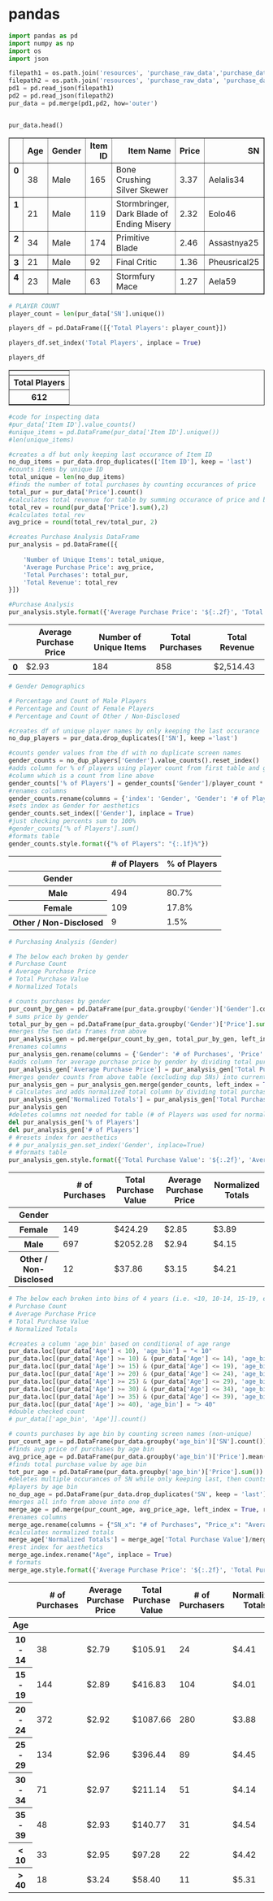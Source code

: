 # pandas


```python
import pandas as pd
import numpy as np
import os
import json

filepath1 = os.path.join('resources', 'purchase_raw_data','purchase_data_1.json')
filepath2 = os.path.join('resources', 'purchase_raw_data', 'purchase_data_2.json')
pd1 = pd.read_json(filepath1)
pd2 = pd.read_json(filepath2)
pur_data = pd.merge(pd1,pd2, how='outer')


pur_data.head()
```




<div>
<style>
    .dataframe thead tr:only-child th {
        text-align: right;
    }

    .dataframe thead th {
        text-align: left;
    }

    .dataframe tbody tr th {
        vertical-align: top;
    }
</style>
<table border="1" class="dataframe">
  <thead>
    <tr style="text-align: right;">
      <th></th>
      <th>Age</th>
      <th>Gender</th>
      <th>Item ID</th>
      <th>Item Name</th>
      <th>Price</th>
      <th>SN</th>
    </tr>
  </thead>
  <tbody>
    <tr>
      <th>0</th>
      <td>38</td>
      <td>Male</td>
      <td>165</td>
      <td>Bone Crushing Silver Skewer</td>
      <td>3.37</td>
      <td>Aelalis34</td>
    </tr>
    <tr>
      <th>1</th>
      <td>21</td>
      <td>Male</td>
      <td>119</td>
      <td>Stormbringer, Dark Blade of Ending Misery</td>
      <td>2.32</td>
      <td>Eolo46</td>
    </tr>
    <tr>
      <th>2</th>
      <td>34</td>
      <td>Male</td>
      <td>174</td>
      <td>Primitive Blade</td>
      <td>2.46</td>
      <td>Assastnya25</td>
    </tr>
    <tr>
      <th>3</th>
      <td>21</td>
      <td>Male</td>
      <td>92</td>
      <td>Final Critic</td>
      <td>1.36</td>
      <td>Pheusrical25</td>
    </tr>
    <tr>
      <th>4</th>
      <td>23</td>
      <td>Male</td>
      <td>63</td>
      <td>Stormfury Mace</td>
      <td>1.27</td>
      <td>Aela59</td>
    </tr>
  </tbody>
</table>
</div>




```python
# PLAYER COUNT 
player_count = len(pur_data['SN'].unique())

players_df = pd.DataFrame([{'Total Players': player_count}])

players_df.set_index('Total Players', inplace = True)

players_df

```




<div>
<style>
    .dataframe thead tr:only-child th {
        text-align: right;
    }

    .dataframe thead th {
        text-align: left;
    }

    .dataframe tbody tr th {
        vertical-align: top;
    }
</style>
<table border="1" class="dataframe">
  <thead>
    <tr style="text-align: right;">
      <th></th>
    </tr>
    <tr>
      <th>Total Players</th>
    </tr>
  </thead>
  <tbody>
    <tr>
      <th>612</th>
    </tr>
  </tbody>
</table>
</div>




```python
#code for inspecting data
#pur_data['Item ID'].value_counts()
#unique_items = pd.DataFrame(pur_data['Item ID'].unique())
#len(unique_items)

#creates a df but only keeping last occurance of Item ID
no_dup_items = pur_data.drop_duplicates(['Item ID'], keep = 'last')
#counts items by unique ID
total_unique = len(no_dup_items)
#finds the number of total purchases by counting occurances of price
total_pur = pur_data['Price'].count()
#calculates total revenue for table by summing occurance of price and below calc
total_rev = round(pur_data['Price'].sum(),2)
#calculates total_rev
avg_price = round(total_rev/total_pur, 2)

#creates Purchase Analysis DataFrame
pur_analysis = pd.DataFrame([{
    
    'Number of Unique Items': total_unique,
    'Average Purchase Price': avg_price,
    'Total Purchases': total_pur,
    'Total Revenue': total_rev
}])

#Purchase Analysis
pur_analysis.style.format({'Average Purchase Price': '${:.2f}', 'Total Revenue': '${:,.2f}'})

```




<style  type="text/css" >
</style>  
<table id="T_226aed02_1ece_11e8_92a8_78e3b55b6715" > 
<thead>    <tr> 
        <th class="blank level0" ></th> 
        <th class="col_heading level0 col0" >Average Purchase Price</th> 
        <th class="col_heading level0 col1" >Number of Unique Items</th> 
        <th class="col_heading level0 col2" >Total Purchases</th> 
        <th class="col_heading level0 col3" >Total Revenue</th> 
    </tr></thead> 
<tbody>    <tr> 
        <th id="T_226aed02_1ece_11e8_92a8_78e3b55b6715level0_row0" class="row_heading level0 row0" >0</th> 
        <td id="T_226aed02_1ece_11e8_92a8_78e3b55b6715row0_col0" class="data row0 col0" >$2.93</td> 
        <td id="T_226aed02_1ece_11e8_92a8_78e3b55b6715row0_col1" class="data row0 col1" >184</td> 
        <td id="T_226aed02_1ece_11e8_92a8_78e3b55b6715row0_col2" class="data row0 col2" >858</td> 
        <td id="T_226aed02_1ece_11e8_92a8_78e3b55b6715row0_col3" class="data row0 col3" >$2,514.43</td> 
    </tr></tbody> 
</table> 




```python
# Gender Demographics

# Percentage and Count of Male Players
# Percentage and Count of Female Players
# Percentage and Count of Other / Non-Disclosed

#creates df of unique player names by only keeping the last occurance
no_dup_players = pur_data.drop_duplicates(['SN'], keep ='last')

#counts gender values from the df with no duplicate screen names
gender_counts = no_dup_players['Gender'].value_counts().reset_index()
#adds column for % of players using player count from first table and gender_count 
#column which is a count from line above
gender_counts['% of Players'] = gender_counts['Gender']/player_count * 100
#renames columns
gender_counts.rename(columns = {'index': 'Gender', 'Gender': '# of Players'}, inplace = True)
#sets index as Gender for aesthetics 
gender_counts.set_index(['Gender'], inplace = True)
#just checking percents sum to 100%
#gender_counts['% of Players'].sum()
#formats table
gender_counts.style.format({"% of Players": "{:.1f}%"})
```




<style  type="text/css" >
</style>  
<table id="T_2272401e_1ece_11e8_9a08_78e3b55b6715" > 
<thead>    <tr> 
        <th class="blank level0" ></th> 
        <th class="col_heading level0 col0" ># of Players</th> 
        <th class="col_heading level0 col1" >% of Players</th> 
    </tr>    <tr> 
        <th class="index_name level0" >Gender</th> 
        <th class="blank" ></th> 
        <th class="blank" ></th> 
    </tr></thead> 
<tbody>    <tr> 
        <th id="T_2272401e_1ece_11e8_9a08_78e3b55b6715level0_row0" class="row_heading level0 row0" >Male</th> 
        <td id="T_2272401e_1ece_11e8_9a08_78e3b55b6715row0_col0" class="data row0 col0" >494</td> 
        <td id="T_2272401e_1ece_11e8_9a08_78e3b55b6715row0_col1" class="data row0 col1" >80.7%</td> 
    </tr>    <tr> 
        <th id="T_2272401e_1ece_11e8_9a08_78e3b55b6715level0_row1" class="row_heading level0 row1" >Female</th> 
        <td id="T_2272401e_1ece_11e8_9a08_78e3b55b6715row1_col0" class="data row1 col0" >109</td> 
        <td id="T_2272401e_1ece_11e8_9a08_78e3b55b6715row1_col1" class="data row1 col1" >17.8%</td> 
    </tr>    <tr> 
        <th id="T_2272401e_1ece_11e8_9a08_78e3b55b6715level0_row2" class="row_heading level0 row2" >Other / Non-Disclosed</th> 
        <td id="T_2272401e_1ece_11e8_9a08_78e3b55b6715row2_col0" class="data row2 col0" >9</td> 
        <td id="T_2272401e_1ece_11e8_9a08_78e3b55b6715row2_col1" class="data row2 col1" >1.5%</td> 
    </tr></tbody> 
</table> 




```python
# Purchasing Analysis (Gender)

# The below each broken by gender
# Purchase Count
# Average Purchase Price
# Total Purchase Value
# Normalized Totals

# counts purchases by gender
pur_count_by_gen = pd.DataFrame(pur_data.groupby('Gender')['Gender'].count())
# sums price by gender
total_pur_by_gen = pd.DataFrame(pur_data.groupby('Gender')['Price'].sum())
#merges the two data frames from above
pur_analysis_gen = pd.merge(pur_count_by_gen, total_pur_by_gen, left_index = True, right_index = True)
#renames columns
pur_analysis_gen.rename(columns = {'Gender': '# of Purchases', 'Price':'Total Purchase Value'}, inplace=True)
#adds column for average purchase price by gender by dividing total purcahse value by gender by # of purchases by gender
pur_analysis_gen['Average Purchase Price'] = pur_analysis_gen['Total Purchase Value']/pur_analysis_gen['# of Purchases']
#merges gender counts from above table (excluding dup SNs) into current df 
pur_analysis_gen = pur_analysis_gen.merge(gender_counts, left_index = True, right_index = True)
# calculates and adds normalized total column by dividing total purchase value by unique # of players by genger
pur_analysis_gen['Normalized Totals'] = pur_analysis_gen['Total Purchase Value']/pur_analysis_gen['# of Players']
pur_analysis_gen
#deletes columns not needed for table (# of Players was used for normalized totals while % of players came from gender count table)
del pur_analysis_gen['% of Players']
del pur_analysis_gen['# of Players']
# #resets index for aesthetics 
# # pur_analysis_gen.set_index('Gender', inplace=True)
# #formats table
pur_analysis_gen.style.format({'Total Purchase Value': '${:.2f}', 'Average Purchase Price': '${:.2f}', 'Normalized Totals': '${:.2f}'})
```




<style  type="text/css" >
</style>  
<table id="T_227fd4e2_1ece_11e8_bc38_78e3b55b6715" > 
<thead>    <tr> 
        <th class="blank level0" ></th> 
        <th class="col_heading level0 col0" ># of Purchases</th> 
        <th class="col_heading level0 col1" >Total Purchase Value</th> 
        <th class="col_heading level0 col2" >Average Purchase Price</th> 
        <th class="col_heading level0 col3" >Normalized Totals</th> 
    </tr>    <tr> 
        <th class="index_name level0" >Gender</th> 
        <th class="blank" ></th> 
        <th class="blank" ></th> 
        <th class="blank" ></th> 
        <th class="blank" ></th> 
    </tr></thead> 
<tbody>    <tr> 
        <th id="T_227fd4e2_1ece_11e8_bc38_78e3b55b6715level0_row0" class="row_heading level0 row0" >Female</th> 
        <td id="T_227fd4e2_1ece_11e8_bc38_78e3b55b6715row0_col0" class="data row0 col0" >149</td> 
        <td id="T_227fd4e2_1ece_11e8_bc38_78e3b55b6715row0_col1" class="data row0 col1" >$424.29</td> 
        <td id="T_227fd4e2_1ece_11e8_bc38_78e3b55b6715row0_col2" class="data row0 col2" >$2.85</td> 
        <td id="T_227fd4e2_1ece_11e8_bc38_78e3b55b6715row0_col3" class="data row0 col3" >$3.89</td> 
    </tr>    <tr> 
        <th id="T_227fd4e2_1ece_11e8_bc38_78e3b55b6715level0_row1" class="row_heading level0 row1" >Male</th> 
        <td id="T_227fd4e2_1ece_11e8_bc38_78e3b55b6715row1_col0" class="data row1 col0" >697</td> 
        <td id="T_227fd4e2_1ece_11e8_bc38_78e3b55b6715row1_col1" class="data row1 col1" >$2052.28</td> 
        <td id="T_227fd4e2_1ece_11e8_bc38_78e3b55b6715row1_col2" class="data row1 col2" >$2.94</td> 
        <td id="T_227fd4e2_1ece_11e8_bc38_78e3b55b6715row1_col3" class="data row1 col3" >$4.15</td> 
    </tr>    <tr> 
        <th id="T_227fd4e2_1ece_11e8_bc38_78e3b55b6715level0_row2" class="row_heading level0 row2" >Other / Non-Disclosed</th> 
        <td id="T_227fd4e2_1ece_11e8_bc38_78e3b55b6715row2_col0" class="data row2 col0" >12</td> 
        <td id="T_227fd4e2_1ece_11e8_bc38_78e3b55b6715row2_col1" class="data row2 col1" >$37.86</td> 
        <td id="T_227fd4e2_1ece_11e8_bc38_78e3b55b6715row2_col2" class="data row2 col2" >$3.15</td> 
        <td id="T_227fd4e2_1ece_11e8_bc38_78e3b55b6715row2_col3" class="data row2 col3" >$4.21</td> 
    </tr></tbody> 
</table> 




```python
# The below each broken into bins of 4 years (i.e. <10, 10-14, 15-19, etc.)
# Purchase Count
# Average Purchase Price
# Total Purchase Value
# Normalized Totals

#creates a column 'age_bin' based on conditional of age range
pur_data.loc[(pur_data['Age'] < 10), 'age_bin'] = "< 10"
pur_data.loc[(pur_data['Age'] >= 10) & (pur_data['Age'] <= 14), 'age_bin'] = "10 - 14"
pur_data.loc[(pur_data['Age'] >= 15) & (pur_data['Age'] <= 19), 'age_bin'] = "15 - 19"
pur_data.loc[(pur_data['Age'] >= 20) & (pur_data['Age'] <= 24), 'age_bin'] = "20 - 24"
pur_data.loc[(pur_data['Age'] >= 25) & (pur_data['Age'] <= 29), 'age_bin'] = "25 - 29"
pur_data.loc[(pur_data['Age'] >= 30) & (pur_data['Age'] <= 34), 'age_bin'] = "30 - 34"
pur_data.loc[(pur_data['Age'] >= 35) & (pur_data['Age'] <= 39), 'age_bin'] = "35 - 39"
pur_data.loc[(pur_data['Age'] >= 40), 'age_bin'] = "> 40"
#double checked count
# pur_data[['age_bin', 'Age']].count()

# counts purchases by age bin by counting screen names (non-unique)
pur_count_age = pd.DataFrame(pur_data.groupby('age_bin')['SN'].count())
#finds avg price of purchases by age bin
avg_price_age = pd.DataFrame(pur_data.groupby('age_bin')['Price'].mean())
#finds total purchase value by age bin
tot_pur_age = pd.DataFrame(pur_data.groupby('age_bin')['Price'].sum())
#deletes multiple occurances of SN while only keeping last, then counts # of unique
#players by age bin
no_dup_age = pd.DataFrame(pur_data.drop_duplicates('SN', keep = 'last').groupby('age_bin')['SN'].count())
#merges all info from above into one df
merge_age = pd.merge(pur_count_age, avg_price_age, left_index = True, right_index = True).merge(tot_pur_age, left_index = True, right_index = True).merge(no_dup_age, left_index = True, right_index = True)
#renames columns
merge_age.rename(columns = {"SN_x": "# of Purchases", "Price_x": "Average Purchase Price", "Price_y": "Total Purchase Value", "SN_y": "# of Purchasers"}, inplace = True)
#calculates normalized totals
merge_age['Normalized Totals'] = merge_age['Total Purchase Value']/merge_age['# of Purchasers']
#rest index for aesthetics
merge_age.index.rename("Age", inplace = True)
# formats
merge_age.style.format({'Average Purchase Price': '${:.2f}', 'Total Purchase Value': '${:.2f}', 'Normalized Totals': '${:.2f}'})
```




<style  type="text/css" >
</style>  
<table id="T_229ecf06_1ece_11e8_914c_78e3b55b6715" > 
<thead>    <tr> 
        <th class="blank level0" ></th> 
        <th class="col_heading level0 col0" ># of Purchases</th> 
        <th class="col_heading level0 col1" >Average Purchase Price</th> 
        <th class="col_heading level0 col2" >Total Purchase Value</th> 
        <th class="col_heading level0 col3" ># of Purchasers</th> 
        <th class="col_heading level0 col4" >Normalized Totals</th> 
    </tr>    <tr> 
        <th class="index_name level0" >Age</th> 
        <th class="blank" ></th> 
        <th class="blank" ></th> 
        <th class="blank" ></th> 
        <th class="blank" ></th> 
        <th class="blank" ></th> 
    </tr></thead> 
<tbody>    <tr> 
        <th id="T_229ecf06_1ece_11e8_914c_78e3b55b6715level0_row0" class="row_heading level0 row0" >10 - 14</th> 
        <td id="T_229ecf06_1ece_11e8_914c_78e3b55b6715row0_col0" class="data row0 col0" >38</td> 
        <td id="T_229ecf06_1ece_11e8_914c_78e3b55b6715row0_col1" class="data row0 col1" >$2.79</td> 
        <td id="T_229ecf06_1ece_11e8_914c_78e3b55b6715row0_col2" class="data row0 col2" >$105.91</td> 
        <td id="T_229ecf06_1ece_11e8_914c_78e3b55b6715row0_col3" class="data row0 col3" >24</td> 
        <td id="T_229ecf06_1ece_11e8_914c_78e3b55b6715row0_col4" class="data row0 col4" >$4.41</td> 
    </tr>    <tr> 
        <th id="T_229ecf06_1ece_11e8_914c_78e3b55b6715level0_row1" class="row_heading level0 row1" >15 - 19</th> 
        <td id="T_229ecf06_1ece_11e8_914c_78e3b55b6715row1_col0" class="data row1 col0" >144</td> 
        <td id="T_229ecf06_1ece_11e8_914c_78e3b55b6715row1_col1" class="data row1 col1" >$2.89</td> 
        <td id="T_229ecf06_1ece_11e8_914c_78e3b55b6715row1_col2" class="data row1 col2" >$416.83</td> 
        <td id="T_229ecf06_1ece_11e8_914c_78e3b55b6715row1_col3" class="data row1 col3" >104</td> 
        <td id="T_229ecf06_1ece_11e8_914c_78e3b55b6715row1_col4" class="data row1 col4" >$4.01</td> 
    </tr>    <tr> 
        <th id="T_229ecf06_1ece_11e8_914c_78e3b55b6715level0_row2" class="row_heading level0 row2" >20 - 24</th> 
        <td id="T_229ecf06_1ece_11e8_914c_78e3b55b6715row2_col0" class="data row2 col0" >372</td> 
        <td id="T_229ecf06_1ece_11e8_914c_78e3b55b6715row2_col1" class="data row2 col1" >$2.92</td> 
        <td id="T_229ecf06_1ece_11e8_914c_78e3b55b6715row2_col2" class="data row2 col2" >$1087.66</td> 
        <td id="T_229ecf06_1ece_11e8_914c_78e3b55b6715row2_col3" class="data row2 col3" >280</td> 
        <td id="T_229ecf06_1ece_11e8_914c_78e3b55b6715row2_col4" class="data row2 col4" >$3.88</td> 
    </tr>    <tr> 
        <th id="T_229ecf06_1ece_11e8_914c_78e3b55b6715level0_row3" class="row_heading level0 row3" >25 - 29</th> 
        <td id="T_229ecf06_1ece_11e8_914c_78e3b55b6715row3_col0" class="data row3 col0" >134</td> 
        <td id="T_229ecf06_1ece_11e8_914c_78e3b55b6715row3_col1" class="data row3 col1" >$2.96</td> 
        <td id="T_229ecf06_1ece_11e8_914c_78e3b55b6715row3_col2" class="data row3 col2" >$396.44</td> 
        <td id="T_229ecf06_1ece_11e8_914c_78e3b55b6715row3_col3" class="data row3 col3" >89</td> 
        <td id="T_229ecf06_1ece_11e8_914c_78e3b55b6715row3_col4" class="data row3 col4" >$4.45</td> 
    </tr>    <tr> 
        <th id="T_229ecf06_1ece_11e8_914c_78e3b55b6715level0_row4" class="row_heading level0 row4" >30 - 34</th> 
        <td id="T_229ecf06_1ece_11e8_914c_78e3b55b6715row4_col0" class="data row4 col0" >71</td> 
        <td id="T_229ecf06_1ece_11e8_914c_78e3b55b6715row4_col1" class="data row4 col1" >$2.97</td> 
        <td id="T_229ecf06_1ece_11e8_914c_78e3b55b6715row4_col2" class="data row4 col2" >$211.14</td> 
        <td id="T_229ecf06_1ece_11e8_914c_78e3b55b6715row4_col3" class="data row4 col3" >51</td> 
        <td id="T_229ecf06_1ece_11e8_914c_78e3b55b6715row4_col4" class="data row4 col4" >$4.14</td> 
    </tr>    <tr> 
        <th id="T_229ecf06_1ece_11e8_914c_78e3b55b6715level0_row5" class="row_heading level0 row5" >35 - 39</th> 
        <td id="T_229ecf06_1ece_11e8_914c_78e3b55b6715row5_col0" class="data row5 col0" >48</td> 
        <td id="T_229ecf06_1ece_11e8_914c_78e3b55b6715row5_col1" class="data row5 col1" >$2.93</td> 
        <td id="T_229ecf06_1ece_11e8_914c_78e3b55b6715row5_col2" class="data row5 col2" >$140.77</td> 
        <td id="T_229ecf06_1ece_11e8_914c_78e3b55b6715row5_col3" class="data row5 col3" >31</td> 
        <td id="T_229ecf06_1ece_11e8_914c_78e3b55b6715row5_col4" class="data row5 col4" >$4.54</td> 
    </tr>    <tr> 
        <th id="T_229ecf06_1ece_11e8_914c_78e3b55b6715level0_row6" class="row_heading level0 row6" >< 10</th> 
        <td id="T_229ecf06_1ece_11e8_914c_78e3b55b6715row6_col0" class="data row6 col0" >33</td> 
        <td id="T_229ecf06_1ece_11e8_914c_78e3b55b6715row6_col1" class="data row6 col1" >$2.95</td> 
        <td id="T_229ecf06_1ece_11e8_914c_78e3b55b6715row6_col2" class="data row6 col2" >$97.28</td> 
        <td id="T_229ecf06_1ece_11e8_914c_78e3b55b6715row6_col3" class="data row6 col3" >22</td> 
        <td id="T_229ecf06_1ece_11e8_914c_78e3b55b6715row6_col4" class="data row6 col4" >$4.42</td> 
    </tr>    <tr> 
        <th id="T_229ecf06_1ece_11e8_914c_78e3b55b6715level0_row7" class="row_heading level0 row7" >> 40</th> 
        <td id="T_229ecf06_1ece_11e8_914c_78e3b55b6715row7_col0" class="data row7 col0" >18</td> 
        <td id="T_229ecf06_1ece_11e8_914c_78e3b55b6715row7_col1" class="data row7 col1" >$3.24</td> 
        <td id="T_229ecf06_1ece_11e8_914c_78e3b55b6715row7_col2" class="data row7 col2" >$58.40</td> 
        <td id="T_229ecf06_1ece_11e8_914c_78e3b55b6715row7_col3" class="data row7 col3" >11</td> 
        <td id="T_229ecf06_1ece_11e8_914c_78e3b55b6715row7_col4" class="data row7 col4" >$5.31</td> 
    </tr></tbody> 
</table> 


